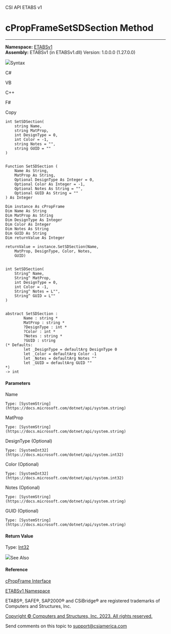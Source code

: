 ﻿

CSI API ETABS v1

# cPropFrameSetSDSection Method  
  
---  
  
**Namespace:** [ETABSv1](2780f1b8-2033-5289-2298-1cdb2a7508d9.htm)  
**Assembly:** ETABSv1 (in ETABSv1.dll) Version: 1.0.0.0 (1.27.0.0)

![](../icons/SectionExpanded.png)Syntax

C#

VB

C++

F#

Copy

    
    
    int SetSDSection(
    	string Name,
    	string MatProp,
    	int DesignType = 0,
    	int Color = -1,
    	string Notes = "",
    	string GUID = ""
    )
    
    
    Function SetSDSection ( 
    	Name As String,
    	MatProp As String,
    	Optional DesignType As Integer = 0,
    	Optional Color As Integer = -1,
    	Optional Notes As String = "",
    	Optional GUID As String = ""
    ) As Integer
    
    Dim instance As cPropFrame
    Dim Name As String
    Dim MatProp As String
    Dim DesignType As Integer
    Dim Color As Integer
    Dim Notes As String
    Dim GUID As String
    Dim returnValue As Integer
    
    returnValue = instance.SetSDSection(Name, 
    	MatProp, DesignType, Color, Notes, 
    	GUID)
    
    
    int SetSDSection(
    	String^ Name, 
    	String^ MatProp, 
    	int DesignType = 0, 
    	int Color = -1, 
    	String^ Notes = L"", 
    	String^ GUID = L""
    )
    
    
    abstract SetSDSection : 
            Name : string * 
            MatProp : string * 
            ?DesignType : int * 
            ?Color : int * 
            ?Notes : string * 
            ?GUID : string 
    (* Defaults:
            let _DesignType = defaultArg DesignType 0
            let _Color = defaultArg Color -1
            let _Notes = defaultArg Notes ""
            let _GUID = defaultArg GUID ""
    *)
    -> int 
    

#### Parameters

Name

    Type: [SystemString](https://docs.microsoft.com/dotnet/api/system.string)  

MatProp

    Type: [SystemString](https://docs.microsoft.com/dotnet/api/system.string)  

DesignType (Optional)

    Type: [SystemInt32](https://docs.microsoft.com/dotnet/api/system.int32)  

Color (Optional)

    Type: [SystemInt32](https://docs.microsoft.com/dotnet/api/system.int32)  

Notes (Optional)

    Type: [SystemString](https://docs.microsoft.com/dotnet/api/system.string)  

GUID (Optional)

    Type: [SystemString](https://docs.microsoft.com/dotnet/api/system.string)  

#### Return Value

Type: [Int32](https://docs.microsoft.com/dotnet/api/system.int32)

![](../icons/SectionExpanded.png)See Also

#### Reference

[cPropFrame Interface](818573fe-2b13-6183-8dc9-0cf3e8e02c7a.htm)

[ETABSv1 Namespace](2780f1b8-2033-5289-2298-1cdb2a7508d9.htm)

ETABS®, SAFE®, SAP2000® and CSiBridge® are registered trademarks of Computers
and Structures, Inc.  

[Copyright © Computers and Structures, Inc. 2023. All rights
reserved.](http://www.csiamerica.com)

Send comments on this topic to
[support@csiamerica.com](mailto:support%40csiamerica.com?Subject=CSI%20API%20ETABS%20v1)

